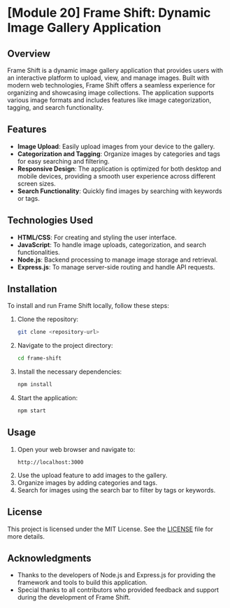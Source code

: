 
# [Module 20] Frame Shift: Dynamic Image Gallery Application

## Overview

Frame Shift is a dynamic image gallery application that provides users with an interactive platform to upload, view, and manage images. Built with modern web technologies, Frame Shift offers a seamless experience for organizing and showcasing image collections. The application supports various image formats and includes features like image categorization, tagging, and search functionality.

## Features

- **Image Upload**: Easily upload images from your device to the gallery.
- **Categorization and Tagging**: Organize images by categories and tags for easy searching and filtering.
- **Responsive Design**: The application is optimized for both desktop and mobile devices, providing a smooth user experience across different screen sizes.
- **Search Functionality**: Quickly find images by searching with keywords or tags.

## Technologies Used

- **HTML/CSS**: For creating and styling the user interface.
- **JavaScript**: To handle image uploads, categorization, and search functionalities.
- **Node.js**: Backend processing to manage image storage and retrieval.
- **Express.js**: To manage server-side routing and handle API requests.

## Installation

To install and run Frame Shift locally, follow these steps:

1. Clone the repository:
   ```bash
   git clone <repository-url>
   ```
2. Navigate to the project directory:
   ```bash
   cd frame-shift
   ```
3. Install the necessary dependencies:
   ```bash
   npm install
   ```
4. Start the application:
   ```bash
   npm start
   ```

## Usage

1. Open your web browser and navigate to:
   ```plaintext
   http://localhost:3000
   ```
2. Use the upload feature to add images to the gallery.
3. Organize images by adding categories and tags.
4. Search for images using the search bar to filter by tags or keywords.

## License

This project is licensed under the MIT License. See the [LICENSE](LICENSE) file for more details.

## Acknowledgments

- Thanks to the developers of Node.js and Express.js for providing the framework and tools to build this application.
- Special thanks to all contributors who provided feedback and support during the development of Frame Shift.
